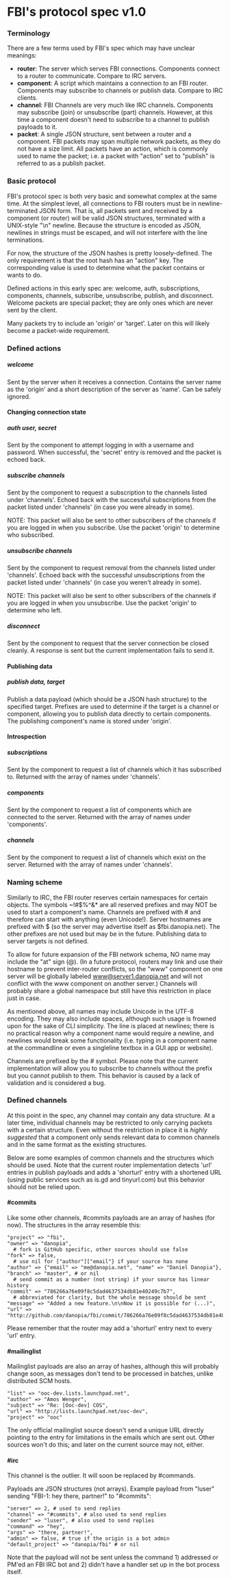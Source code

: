 FBI's protocol spec v1.0
========================

### Terminology
There are a few terms used by FBI's spec which may have unclear meanings:

* **router**: The server which serves FBI connections. Components connect to a router to communicate. Compare to IRC servers.
* **component**: A script which maintains a connection to an FBI router. Components may subscribe to channels or publish data. Compare to IRC clients.
* **channel**: FBI Channels are very much like IRC channels. Components may subscribe (join) or unsubscribe (part) channels. However, at this time a component doesn't need to subscribe to a channel to publish payloads to it.
* **packet**: A single JSON structure, sent between a router and a component. FBI packets may span multiple network packets, as they do not have a size limit. All packets have an action, which is commonly used to name the packet; i.e. a packet with "action" set to "publish" is referred to as a publish packet.


### Basic protocol
FBI's protocol spec is both very basic and somewhat complex at the same time. At the simplest level, all connections to FBI routers must be in newline-terminated JSON form. That is, all packets sent and received by a component (or router) will be valid JSON structures, terminated with a UNIX-style "\n" newline. Because the structure is encoded as JSON, newlines in strings must be escaped, and will not interfere with the line terminations.

For now, the structure of the JSON hashes is pretty loosely-defined. The only requirement is that the root hash has an "action" key. The corresponding value is used to determine what the packet contains or wants to do.

Defined actions in this early spec are: welcome, auth, subscriptions, components, channels, subscribe, unsubscribe, publish, and disconnect. Welcome packets are special packet; they are only ones which are never sent by the client.

Many packets try to include an 'origin' or 'target'. Later on this will likely become a packet-wide requirement.


### Defined actions

##### welcome
Sent by the server when it receives a connection. Contains the server name as the 'origin' and a short description of the server as 'name'. Can be safely ignored.


#### Changing connection state

##### auth user, secret
Sent by the component to attempt logging in with a username and password. When successful, the 'secret' entry is removed and the packet is echoed back.

##### subscribe channels
Sent by the component to request a subscription to the channels listed under 'channels'. Echoed back with the successful subscriptions from the packet listed under 'channels' (in case you were already in some).

NOTE: This packet will also be sent to other subscribers of the channels if you are logged in when you subscribe. Use the packet 'origin' to determine who subscribed.

##### unsubscribe channels
Sent by the component to request removal from the channels listed under 'channels'. Echoed back with the successful unsubscriptions from the packet listed under 'channels' (in case you weren't already in some).

NOTE: This packet will also be sent to other subscribers of the channels if you are logged in when you unsubscribe. Use the packet 'origin' to determine who left.

##### disconnect
Sent by the component to request that the server connection be closed cleanly. A response is sent but the current implementation fails to send it.


#### Publishing data

##### publish data, target
Publish a data payload (which should be a JSON hash structure) to the specified target. Prefixes are used to determine if the target is a channel or component, allowing you to publish data directly to certain components. The publishing component's name is stored under 'origin'.


#### Introspection

##### subscriptions
Sent by the component to request a list of channels which it has subscribed to. Returned with the array of names under 'channels'.

##### components
Sent by the component to request a list of components which are connected to the server. Returned with the array of names under 'components'.

##### channels
Sent by the component to request a list of channels which exist on the server. Returned with the array of names under 'channels'.


### Naming scheme
Similarly to IRC, the FBI router reserves certain namespaces for certain objects. The symbols ~!#$%^&* are all reserved prefixes and may NOT be used to start a component's name. Channels are prefixed with # and therefore can start with anything (even Unicode!). Server hostnames are prefixed with $ (so the server may advertise itself as $fbi.danopia.net). The other prefixes are not used but may be in the future. Publishing data to server targets is not defined.

To allow for future expansion of the FBI network schema, NO name may include the "at" sign (@). (In a future protocol, routers may link and use their hostname to prevent inter-router conflicts, so the "www" component on one server will be globally labeled www@server1.danopia.net and will not conflict with the www component on another server.) Channels will probably share a global namespace but still have this restriction in place just in case.

As mentioned above, all names may include Unicode in the UTF-8 encoding. They may also include spaces, although such usage is frowned upon for the sake of CLI simplicity. The line is placed at newlines; there is no practical reason why a component name would require a newline, and newlines would break some functionality (i.e. typing in a component name at the commandline or even a singleline textbox in a GUI app or website).

Channels are prefixed by the # symbol. Please note that the current implementation will allow you to subscribe to channels without the prefix but you cannot publish to them. This behavior is caused by a lack of validation and is considered a bug.


### Defined channels
At this point in the spec, any channel may contain any data structure. At a later time, individual channels may be restricted to only carrying packets with a certain structure. Even without the restriction in place it is *highly suggested* that a component only sends relevant data to common channels and in the same format as the existing structures.

Below are some examples of common channels and the structures which should be used. Note that the current router implementation detects 'url' entries in publish payloads and adds a 'shorturl' entry with a shortened URL (using public services such as is.gd and tinyurl.com) but this behavior should not be relied upon.

#### #commits
Like some other channels, #commits payloads are an array of hashes (for now). The structures in the array resemble this:

    "project" => "fbi",
    "owner" => "danopia",
      # fork is GitHub specific, other sources should use false
    "fork" => false,
      # use nil for ["author"]["email"} if your source has none
    "author" => {"email" => "me@danopia.net", "name" => "Daniel Danopia"},
    "branch" => "master", # or nil
      # send commit as a number (not string) if your source has linear history
    "commit" => "786266a76e09f8c5dad4637534db81e40249c7b7",
      # abbreviated for clarity, but the whole message should be sent
    "message" => "Added a new feature.\n\nNow it is possible for (...)", 
    "url" => "http://github.com/danopia/fbi/commit/786266a76e09f8c5dad4637534db81e40249c7b7"

Please remember that the router may add a 'shorturl' entry next to every 'url' entry.

#### #mailinglist
Mailinglist payloads are also an array of hashes, although this will probably change soon, as messages don't tend to be processed in batches, unlike distributed SCM hosts.

    "list" => "ooc-dev.lists.launchpad.net",
    "author" => "Amos Wenger",
    "subject" => "Re: [Ooc-dev] COS",
    "url" => "http://lists.launchpad.net/ooc-dev",
    "project" => "ooc"

The only official mailinglist source doesn't send a unique URL directly pointing to the entry for limitations in the emails which are sent out. Other sources won't do this; and later on the current source may not, either.

#### #irc
This channel is the outlier. It will soon be replaced by #commands.

Payloads are JSON structures (not arrays). Example payload from "luser" sending "FBI-1: hey there, partner!" to "#commits":

    "server" => 2, # used to send replies
    "channel" => "#commits", # also used to send replies
    "sender" => "luser", # also used to send replies
    "command" => "hey",
    "args" => "there, partner!",
    "admin" => false, # true if the origin is a bot admin
    "default_project" => "danopia/fbi" # or nil

Note that the payload will not be sent unless the command 1) addressed or PM'ed an FBI IRC bot and 2) didn't have a handler set up in the bot process itself.
